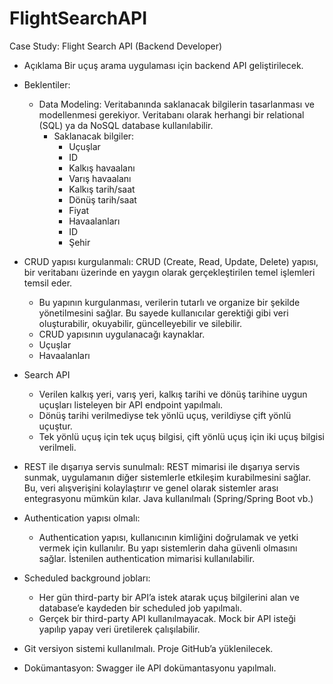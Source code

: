# FlightSearchAPI
Case Study: Flight Search API  (Backend Developer)

* Açıklama 
Bir uçuş arama uygulaması için backend API geliştirilecek.

* Beklentiler:
  * Data Modeling: Veritabanında saklanacak bilgilerin tasarlanması ve modellenmesi gerekiyor.
    Veritabanı olarak herhangi bir relational (SQL) ya da NoSQL database kullanılabilir.
    * Saklanacak bilgiler:
      *  Uçuşlar
      *  ID
      *  Kalkış havaalanı
      *  Varış havaalanı
      *  Kalkış tarih/saat
      *  Dönüş tarih/saat
      *  Fiyat
      *  Havaalanları
      *  ID
      *  Şehir
        
* CRUD yapısı kurgulanmalı: CRUD (Create, Read, Update, Delete) yapısı, bir veritabanı üzerinde en yaygın olarak gerçekleştirilen temel işlemleri temsil eder.
  *  Bu yapının kurgulanması, verilerin tutarlı ve organize bir şekilde yönetilmesini sağlar. Bu sayede kullanıcılar gerektiği gibi veri oluşturabilir, okuyabilir, güncelleyebilir ve silebilir.
  *  CRUD yapısının uygulanacağı kaynaklar.
    *  Uçuşlar
    *  Havaalanları
      
* Search API
  * Verilen kalkış yeri, varış yeri, kalkış tarihi ve dönüş tarihine uygun uçuşları listeleyen bir API endpoint yapılmalı.
  * Dönüş tarihi verilmediyse tek yönlü uçuş, verildiyse çift yönlü uçuştur.
  * Tek yönlü uçuş için tek uçuş bilgisi, çift yönlü uçuş için iki uçuş bilgisi verilmeli.

* REST ile dışarıya servis sunulmalı: REST mimarisi ile dışarıya servis sunmak, uygulamanın diğer sistemlerle etkileşim kurabilmesini sağlar. Bu, veri alışverişini kolaylaştırır ve genel olarak sistemler arası entegrasyonu mümkün kılar.
Java kullanılmalı (Spring/Spring Boot vb.)

* Authentication yapısı olmalı:
  * Authentication yapısı, kullanıcının kimliğini doğrulamak ve yetki vermek için kullanılır. Bu yapı sistemlerin daha güvenli olmasını sağlar. İstenilen authentication mimarisi kullanılabilir.

* Scheduled background jobları:
  * Her gün third-party bir API’a istek atarak uçuş bilgilerini alan ve database’e kaydeden bir scheduled job yapılmalı.
  * Gerçek bir third-party API kullanılmayacak. Mock bir API isteği yapılıp yapay veri üretilerek çalışılabilir.

* Git versiyon sistemi kullanılmalı. Proje GitHub’a yüklenilecek.
  
* Dokümantasyon: Swagger ile API dokümantasyonu yapılmalı.
